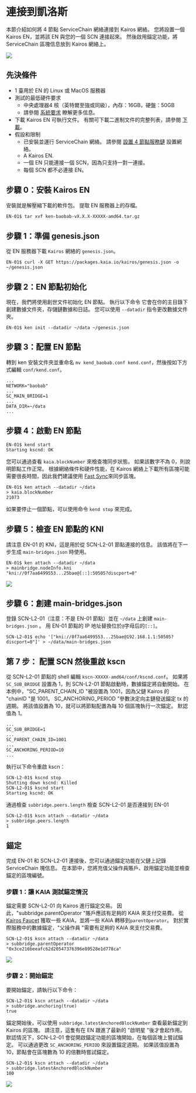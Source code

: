 # 連接到凱洛斯

本節介紹如何將 4 節點 ServiceChain 網絡連接到 Kairos 網絡。
您將設置一個 Kairos EN，並將該 EN 與您的一個 SCN 連接起來。 然後啟用錨定功能，將 ServiceChain 區塊信息放到 Kairos 網絡上。

![](/img/nodes/sc-en-scn-arch.png)

## 先決條件<a id="prerequisites"></a>

 - 1 臺用於 EN 的 Linux 或 MacOS 服務器
 - 測試的最低硬件要求
    - 中央處理器4 核（英特爾至強或同級），內存：16GB，硬盤：50GB
    - 請參閱 [系統要求](../system-requirements.md) 瞭解更多信息。
 - 下載 Kairos EN 可執行文件。 有關可下載二進制文件的完整列表，請參閱 [下載](../../downloads/downloads.md)。
 - 假設和限制
    - 已安裝並運行 ServiceChain 網絡。 請參閱 [設置 4 節點服務鏈](4nodes-setup-guide.md) 設置網絡。
    - A Kairos EN.
    - 一個 EN 只能連接一個 SCN，因為只支持一對一連接。
    - 每個 SCN 都不必連接 EN。

## 步驟 0：安裝 Kairos EN<a id="install-kairos-en"></a>

安裝就是解壓縮下載的軟件包。 提取 EN 服務器上的存檔。

```bash
EN-01$ tar xvf ken-baobab-vX.X.X-XXXXX-amd64.tar.gz
```

## 步驟 1：準備 genesis.json<a id="step-1-preparing-genesis-json"></a>

從 EN 服務器下載 `Kairos` 網絡的 `genesis.json`。

```
EN-01$ curl -X GET https://packages.kaia.io/kairos/genesis.json -o ~/genesis.json
```

## 步驟 2：EN 節點初始化<a id="step-2-en-node-initialization"></a>

現在，我們將使用創世文件初始化 EN 節點。 執行以下命令
它會在你的主目錄下創建數據文件夾，存儲鏈數據和日誌。
您可以使用 `--datadir` 指令更改數據文件夾。

```
EN-01$ ken init --datadir ~/data ~/genesis.json
```

## 步驟 3：配置 EN 節點<a id="step-3-configure-the-en-node"></a>

轉到 ken 安裝文件夾並重命名 `mv kend_baobab.conf kend.conf`，然後按如下方式編輯 `conf/kend.conf`。

```
...
NETWORK="baobab"
...
SC_MAIN_BRIDGE=1
...
DATA_DIR=~/data
...
```

## 步驟 4：啟動 EN 節點<a id="step-4-start-the-en-node"></a>

```
EN-01$ kend start
Starting kscnd: OK
```

您可以通過查看 `kaia.blockNumber` 來檢查塊同步狀態。 如果該數字不為 0，則說明節點工作正常。 根據網絡條件和硬件性能，在 Kairos 網絡上下載所有區塊可能需要很長時間，因此我們建議使用 [Fast Sync](../../endpoint-node/install-endpoint-nodes.md#fast-sync-optional)來同步區塊。

```
EN-01$ ken attach --datadir ~/data
> kaia.blockNumber
21073
```

如果要停止一個節點，可以使用命令 `kend stop` 來完成。

## 步驟 5：檢查 EN 節點的 KNI<a id="step-5-check-kni-of-en-node"></a>

請注意 EN-01 的 KNI，這是用於從 SCN-L2-01 節點連接的信息。 該值將在下一步生成 `main-bridges.json` 時使用。

```
EN-01$ ken attach --datadir ~/data
> mainbridge.nodeInfo.kni
"kni://0f7aa6499553...25bae@[::]:50505?discport=0"
```

![](/img/nodes/sc-en-scn-nodeInfo.png)

## 步驟 6：創建 main-bridges.json<a id="step-6-create-main-bridges-json"></a>

登錄 SCN-L2-01（注意：不是 EN-01 節點）並在 `~/data` 上創建 `main-bridges.json` 。 用 EN-01 節點的 IP 地址替換位於`@`字母后的`[::]`。

```
SCN-L2-01$ echo '["kni://0f7aa6499553...25bae@192.168.1.1:50505?discport=0"]' > ~/data/main-bridges.json
```

## 第 7 步： 配置 SCN 然後重啟 kscn<a id="step-7-configure-scn-then-restart-kscn"></a>

從 SCN-L2-01 節點的 shell 編輯 `kscn-XXXXX-amd64/conf/kscnd.conf`。
如果將 `SC_SUB_BRIDGE` 設置為 1，則 SCN-L2-01 節點啟動時，數據錨定將自動開始。 在本例中，"SC_PARENT_CHAIN_ID "被設置為 1001，因為父鏈 Kairos 的 "chainID "是 1001。
SC_ANCHORING_PERIOD "參數決定向主鏈發送錨定 tx 的週期。 將該值設置為 10，就可以將節點配置為每 10 個區塊執行一次錨定。 默認值為 1。

```
...
SC_SUB_BRIDGE=1
...
SC_PARENT_CHAIN_ID=1001
...
SC_ANCHORING_PERIOD=10
...
```

執行以下命令重啟 kscn：

```
SCN-L2-01$ kscnd stop
Shutting down kscnd: Killed
SCN-L2-01$ kscnd start
Starting kscnd: OK
```

通過檢查 `subbridge.peers.length` 檢查 SCN-L2-01 是否連接到 EN-01

```
SCN-L2-01$ kscn attach --datadir ~/data
> subbridge.peers.length
1
```

## 錨定 <a id="anchoring"></a>

完成 EN-01 和 SCN-L2-01 連接後，您可以通過錨定功能在父鏈上記錄 ServiceChain 塊信息。
在本節中，您將充值父操作員賬戶、啟用錨定功能並檢查錨定的區塊編號。

### 步驟 1：讓 KAIA 測試錨定情況<a id="step-1-get-kaia-to-test-anchoring"></a>

錨定需要 SCN-L2-01 向 Kairos 進行錨定交易。 因此，"subbridge.parentOperator "賬戶應該有足夠的 KAIA 來支付交易費。 從 [Kairos Faucet](https://faucet.kaia.io/) 獲取一些 KAIA，並將一些 KAIA 轉移到`parentOperator`。 對於實際服務中的數據錨定，"父操作員 "需要有足夠的 KAIA 來支付交易費。

```
SCN-L2-01$ kscn attach --datadir ~/data
> subbridge.parentOperator
"0x3ce216beeafc62d20547376396e89528e1d778ca"
```

![](/img/nodes/sc-en-scn-faucet.png)

### 步驟 2：開始錨定<a id="step-2-start-anchoring"></a>

要開始錨定，請執行以下命令：

```
SCN-L2-01$ kscn attach --datadir ~/data
> subbridge.anchoring(true)
true
```

錨定開始後，可以使用 `subbridge.latestAnchoredBlockNumber` 查看最新錨定到 Kairos 的區塊。 請注意，這隻有在 EN 跟進了最新的 "啟明星 "後才會起作用。 默認情況下，SCN-L2-01 會從開啟錨定功能的區塊開始，在每個區塊上嘗試錨定。 可以通過更改 `SC_ANCHORING_PERIOD` 來設置錨定週期。 如果該值設置為 10，節點會在區塊數為 10 的倍數時嘗試錨定。

```
SCN-L2-01$ kscn attach --datadir ~/data
> subbridge.latestAnchoredBlockNumber
100
```

![](/img/nodes/sc-en-scn-anchoring.png)

